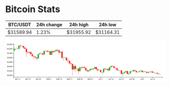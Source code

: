 # Bitcoin Stats

BTC/USDT|24h change|24h high|24h low|
|---|---|---|---|
|$31589.94|1.23%|$31955.92|$31164.31|

<img src="./chart.svg">
